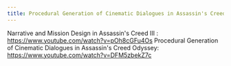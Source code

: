 ```yaml
---
title: Procedural Generation of Cinematic Dialogues in Assassin's Creed Odyssey
---
```


Narrative and Mission Design in Assassin's Creed III : https://www.youtube.com/watch?v=pOh8cGFu4Os
Procedural Generation of Cinematic Dialogues in Assassin's Creed Odyssey: https://www.youtube.com/watch?v=DFM5zbekZ7c


